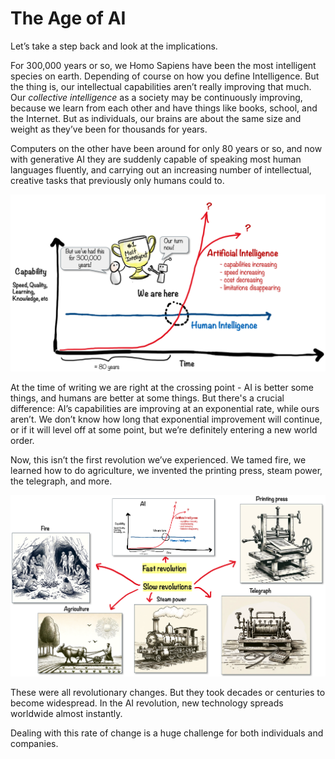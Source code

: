 # The Age of AI

Let’s take a step back and look at the implications.

For 300,000 years or so, we Homo Sapiens have been the most intelligent species on earth. Depending of course on how you define Intelligence. But the thing is, our intellectual capabilities aren’t really improving that much. Our _collective intelligence_ as a society may be continuously improving, because we learn from each other and have things like books, school, and the Internet. But as individuals, our brains are about the same size and weight as they’ve been for thousands for years.

Computers on the other have been around for only 80 years or so, and now with generative AI they are suddenly capable of speaking most human languages fluently, and carrying out an increasing number of intellectual, creative tasks that previously only humans could to.

![](resources/100-age-of-ai.png)

At the time of writing we are right at the crossing point - AI is better some things, and humans are better at some things. But there's a crucial difference: AI’s capabilities are improving at an exponential rate, while ours aren’t. We don’t know how long that exponential improvement will continue, or if it will level off at some point, but we’re definitely entering a new world order.

Now, this isn’t the first revolution we’ve experienced. We tamed fire, we learned how to do agriculture, we invented the printing press, steam power, the telegraph, and more.

![](resources/100-revolutions.png)

These were all revolutionary changes. But they took decades or centuries to become widespread. In the AI revolution, new technology spreads worldwide almost instantly.

Dealing with this rate of change is a huge challenge for both individuals and companies.
